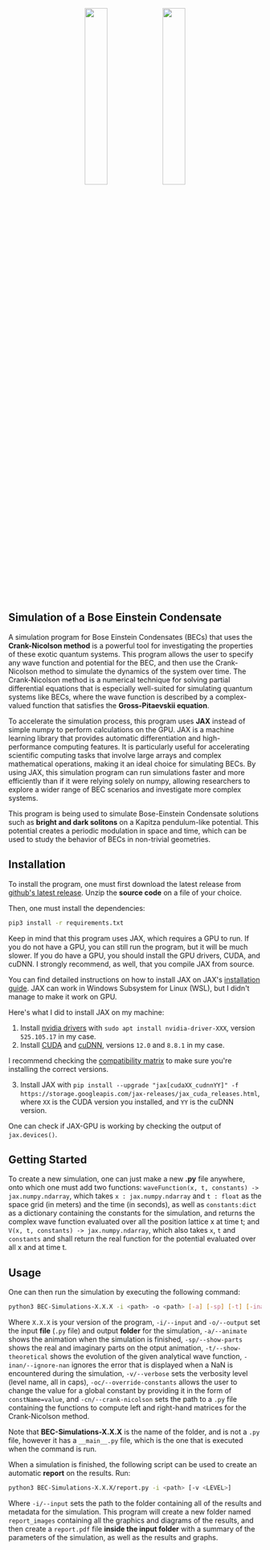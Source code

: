 <p align="center">
  <img src="https://user-images.githubusercontent.com/40344474/223997006-4c4ae49e-3a96-43cb-95ef-9a9727b502d5.png#gh-light-mode-only" width=30% >
  <img src="https://user-images.githubusercontent.com/40344474/223997775-5516082f-edf9-4c87-9c30-a5734f2d2321.png#gh-dark-mode-only" width=30% >
</p>

## Simulation of a Bose Einstein Condensate

A simulation program for Bose Einstein Condensates (BECs) that uses the **Crank-Nicolson method** is a powerful tool for investigating the properties of these exotic quantum systems. This program allows the user to specify any wave function and potential for the BEC, and then use the Crank-Nicolson method to simulate the dynamics of the system over time. The Crank-Nicolson method is a numerical technique for solving partial differential equations that is especially well-suited for simulating quantum systems like BECs, where the wave function is described by a complex-valued function that satisfies the **Gross-Pitaevskii equation**.

To accelerate the simulation process, this program uses **JAX** instead of simple numpy to perform calculations on the GPU. JAX is a machine learning library that provides automatic differentiation and high-performance computing features. It is particularly useful for accelerating scientific computing tasks that involve large arrays and complex mathematical operations, making it an ideal choice for simulating BECs. By using JAX, this simulation program can run simulations faster and more efficiently than if it were relying solely on numpy, allowing researchers to explore a wider range of BEC scenarios and investigate more complex systems.

This program is being used to simulate Bose-Einstein Condensate solutions such as **bright and dark solitons** on a Kapitza pendulum-like potential. This potential creates a periodic modulation in space and time, which can be used to study the behavior of BECs in non-trivial geometries.

## Installation

To install the program, one must first download the latest release from [github's latest release](https://github.com/AimbotParce/BEC-Simulations/releases/latest).
Unzip the **source code** on a file of your choice.
  
Then, one must install the dependencies:
  
```bash
pip3 install -r requirements.txt
```

Keep in mind that this program uses JAX, which requires a GPU to run. If you do not have a GPU, you can still run the program, but it will be much slower. If you do have a GPU, you should install the GPU drivers, CUDA, and cuDNN. I strongly recommend, as well, that you compile JAX from source.

You can find detailed instructions on how to install JAX on JAX's [installation guide](https://github.com/google/jax#installation). JAX can work in Windows Subsystem for Linux (WSL), but I didn't manage to make it work on GPU.

Here's what I did to install JAX on my machine:

1. Install [nvidia drivers](https://www.nvidia.com/Download/index.aspx?lang=en-us) with `sudo apt install nvidia-driver-XXX`, version `525.105.17` in my case.
2. Install [CUDA](https://developer.nvidia.com/cuda-downloads) and [cuDNN](https://developer.nvidia.com/cudnn), versions `12.0` and `8.8.1` in my case.

I recommend checking the [compatibility matrix](https://docs.nvidia.com/deeplearning/cudnn/support-matrix/index.html) to make sure you're installing the correct versions.

3. Install JAX with `pip install --upgrade "jax[cudaXX_cudnnYY]" -f https://storage.googleapis.com/jax-releases/jax_cuda_releases.html`, where `XX` is the CUDA version you installed, and `YY` is the cuDNN version.

One can check if JAX-GPU is working by checking the output of `jax.devices()`.

## Getting Started

To create a new simulation, one can just make a new **.py** file anywhere, onto which one must add two functions: `waveFunction(x, t, constants) -> jax.numpy.ndarray`, which takes `x : jax.numpy.ndarray` and `t : float` as the space grid (in meters) and the time (in seconds), as well as `constants:dict` as a dictionary containing the constants for the simulation, and returns the complex wave function evaluated over all the position lattice x at time t; and `V(x, t, constants) -> jax.numpy.ndarray`, which also takes `x`, `t` and `constants` and shall return the real function for the potential evaluated over all x and at time t.

## Usage

One can then run the simulation by executing the following command:

```bash
python3 BEC-Simulations-X.X.X -i <path> -o <path> [-a] [-sp] [-t] [-inan] [-v <LEVEL>] [-cn <path>] [-oc <const=value>]
```

Where `X.X.X` is your version of the program, `-i/--input` and `-o/--output` set the input **file** (`.py` file) and output **folder** for the simulation, `-a/--animate` shows the animation when the simulation is finished, `-sp/--show-parts` shows the real and imaginary parts on the otput animation, `-t/--show-theoretical` shows the evolution of the given analytical wave function, `-inan/--ignore-nan` ignores the error that is displayed when a NaN is encountered during the simulation, `-v/--verbose` sets the verbosity level (level name, all in caps), `-oc/--override-constants` allows the user to change the value for a global constant by providing it in the form of `constName=value`, and `-cn/--crank-nicolson` sets the path to a `.py` file containing the functions to compute left and right-hand matrices for the Crank-Nicolson method.

Note that **BEC-Simulations-X.X.X** is the name of the folder, and is not a `.py` file, however it has a `__main__.py` file, which is the one that is executed when the command is run.

When a simulation is finished, the following script can be used to create an automatic **report** on the results. Run:

```bash
python3 BEC-Simulations-X.X.X/report.py -i <path> [-v <LEVEL>]
```
Where `-i/--input` sets the path to the folder containing all of the results and metadata for the simulation. This program will create a new folder named `report_images` containing all the graphics and diagrams of the results, and then create a `report.pdf` file **inside the input folder** with a summary of the parameters of the simulation, as well as the results and graphs.
